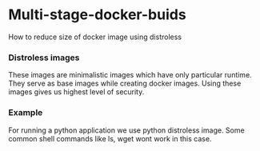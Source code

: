 # Multi-stage-docker-buids
How to reduce size of docker image using distroless

### Distroless images
These images are minimalistic images which have only particular runtime. They serve as base images while creating docker images.
Using these images gives us highest level of security.
### Example
For running a python application we use python distroless image. Some common shell commands like ls, wget wont work in this case.
